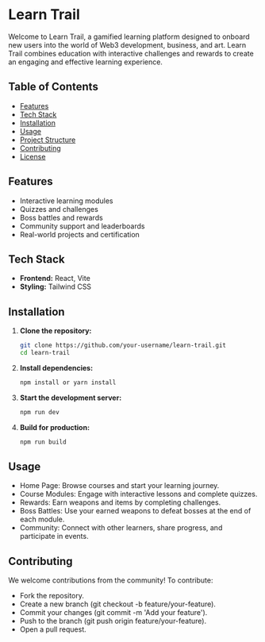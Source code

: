 # Learn Trail

Welcome to Learn Trail, a gamified learning platform designed to onboard new users into the world of Web3 development, business, and art. Learn Trail combines education with interactive challenges and rewards to create an engaging and effective learning experience.

## Table of Contents
- [Features](#features)
- [Tech Stack](#tech-stack)
- [Installation](#installation)
- [Usage](#usage)
- [Project Structure](#project-structure)
- [Contributing](#contributing)
- [License](#license)

## Features
- Interactive learning modules
- Quizzes and challenges
- Boss battles and rewards
- Community support and leaderboards
- Real-world projects and certification

## Tech Stack
- **Frontend:** React, Vite
- **Styling:** Tailwind CSS


## Installation

1. **Clone the repository:**
   ```bash
   git clone https://github.com/your-username/learn-trail.git
   cd learn-trail
2. **Install dependencies:**
   ```bash
   npm install or yarn install
3. **Start the development server:**
   ```bash
   npm run dev
4. **Build for production:**
   ```bash
   npm run build

## Usage
- Home Page: Browse courses and start your learning journey.
- Course Modules: Engage with interactive lessons and complete quizzes.
- Rewards: Earn weapons and items by completing challenges.
- Boss Battles: Use your earned weapons to defeat bosses at the end of each module.
- Community: Connect with other learners, share progress, and participate in events.

## Contributing
We welcome contributions from the community! To contribute:

- Fork the repository.
- Create a new branch (git checkout -b feature/your-feature).
- Commit your changes (git commit -m 'Add your feature').
- Push to the branch (git push origin feature/your-feature).
- Open a pull request.
